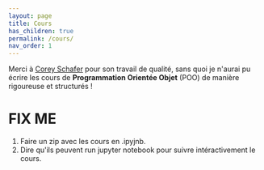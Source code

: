 ```yaml
---
layout: page
title: Cours
has_children: true
permalink: /cours/
nav_order: 1
---
```


<link rel="icon" href="https://new-leaves.github.io/img/favicon/myFavicon.ico" type="image/x-icon" />

 
Merci à <a href="https://www.youtube.com/user/schafer5">Corey Schafer</a> pour son travail de qualité, sans quoi je n'aurai pu
écrire les cours de <b> Programmation Orientée Objet</b> (POO) de manière rigoureuse et structurés !


# **FIX ME**

1. Faire un zip avec les cours en .ipyjnb.
2. Dire qu'ils peuvent run jupyter notebook pour suivre intéractivement le cours.

